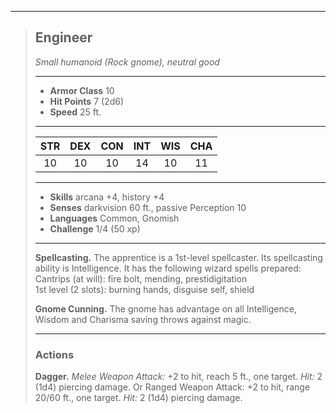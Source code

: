 ***
> ## Engineer
> *Small humanoid (Rock gnome), neutral good*
> 
> ***
> 
> - **Armor Class** 10
> - **Hit Points** 7 (2d6)
> - **Speed** 25 ft.
> 
> ***
> 
> |STR|DEX|CON|INT|WIS|CHA|
> |:---:|:---:|:---:|:---:|:---:|:---:|
> |10|10|10|14|10|11|
> 
> ***
> 
> - **Skills** arcana +4, history +4
> - **Senses** darkvision 60 ft., passive Perception 10
> - **Languages** Common, Gnomish
> - **Challenge** 1/4 (50 xp)
> 
> ***
> 
> **Spellcasting.** The apprentice is a 1st-level spellcaster. Its spellcasting ability is Intelligence. It has the following wizard spells prepared:  
> Cantrips (at will): fire bolt, mending, prestidigitation  
> 1st level (2 slots): burning hands, disguise self, shield
> 
> **Gnome Cunning.** The gnome has advantage on all Intelligence, Wisdom and Charisma saving throws against magic.
> 
> ***
> 
> ### Actions
> **Dagger.** *Melee Weapon Attack:* +2 to hit, reach 5 ft., one target. *Hit:* 2 (1d4) piercing damage. Or Ranged Weapon Attack: +2 to hit, range 20/60 ft., one target. *Hit:* 2 (1d4) piercing damage.